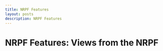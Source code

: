 ```yaml
---
title: NRPF Features
layout: posts
description: NRPF Features
---
```


# NRPF Features: Views from the NRPF
